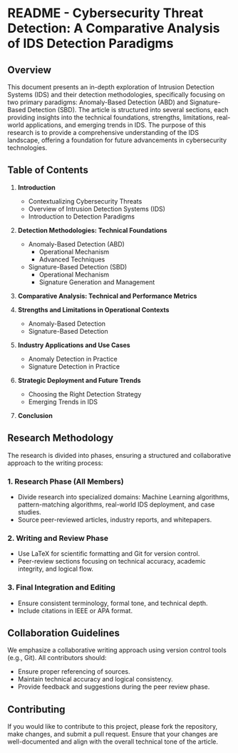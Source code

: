 # README - Cybersecurity Threat Detection: A Comparative Analysis of IDS Detection Paradigms

## Overview

This document presents an in-depth exploration of Intrusion Detection Systems (IDS) and their detection methodologies, specifically focusing on two primary paradigms: Anomaly-Based Detection (ABD) and Signature-Based Detection (SBD). The article is structured into several sections, each providing insights into the technical foundations, strengths, limitations, real-world applications, and emerging trends in IDS. The purpose of this research is to provide a comprehensive understanding of the IDS landscape, offering a foundation for future advancements in cybersecurity technologies.

## Table of Contents

1. **Introduction**
   - Contextualizing Cybersecurity Threats
   - Overview of Intrusion Detection Systems (IDS)
   - Introduction to Detection Paradigms

2. **Detection Methodologies: Technical Foundations**
   - Anomaly-Based Detection (ABD)
     - Operational Mechanism
     - Advanced Techniques
   - Signature-Based Detection (SBD)
     - Operational Mechanism
     - Signature Generation and Management

3. **Comparative Analysis: Technical and Performance Metrics**

4. **Strengths and Limitations in Operational Contexts**
   - Anomaly-Based Detection
   - Signature-Based Detection

5. **Industry Applications and Use Cases**
   - Anomaly Detection in Practice
   - Signature Detection in Practice

6. **Strategic Deployment and Future Trends**
   - Choosing the Right Detection Strategy
   - Emerging Trends in IDS

7. **Conclusion**

## Research Methodology

The research is divided into phases, ensuring a structured and collaborative approach to the writing process:

### 1. **Research Phase (All Members)**
   - Divide research into specialized domains: Machine Learning algorithms, pattern-matching algorithms, real-world IDS deployment, and case studies.
   - Source peer-reviewed articles, industry reports, and whitepapers.

### 2. **Writing and Review Phase**
   - Use LaTeX for scientific formatting and Git for version control.
   - Peer-review sections focusing on technical accuracy, academic integrity, and logical flow.

### 3. **Final Integration and Editing**
   - Ensure consistent terminology, formal tone, and technical depth.
   - Include citations in IEEE or APA format.

## Collaboration Guidelines

We emphasize a collaborative writing approach using version control tools (e.g., Git). All contributors should:

- Ensure proper referencing of sources.
- Maintain technical accuracy and logical consistency.
- Provide feedback and suggestions during the peer review phase.

## Contributing

If you would like to contribute to this project, please fork the repository, make changes, and submit a pull request. Ensure that your changes are well-documented and align with the overall technical tone of the article.
